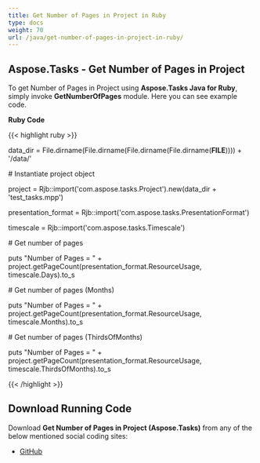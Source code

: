 ```yaml
---
title: Get Number of Pages in Project in Ruby
type: docs
weight: 70
url: /java/get-number-of-pages-in-project-in-ruby/
---
```


## **Aspose.Tasks - Get Number of Pages in Project**
To get Number of Pages in Project using **Aspose.Tasks Java for Ruby**, simply invoke **GetNumberOfPages** module. Here you can see example code.

**Ruby Code**

{{< highlight ruby >}}

 data_dir = File.dirname(File.dirname(File.dirname(File.dirname(__FILE__)))) + '/data/'



\# Instantiate project object

project = Rjb::import('com.aspose.tasks.Project').new(data_dir + 'test_tasks.mpp')

presentation_format = Rjb::import('com.aspose.tasks.PresentationFormat')

timescale = Rjb::import('com.aspose.tasks.Timescale')

\# Get number of pages

puts "Number of Pages = " + project.getPageCount(presentation_format.ResourceUsage, timescale.Days).to_s

\# Get number of pages (Months)

puts "Number of Pages = " + project.getPageCount(presentation_format.ResourceUsage, timescale.Months).to_s

\# Get number of pages (ThirdsOfMonths)

puts "Number of Pages = " + project.getPageCount(presentation_format.ResourceUsage, timescale.ThirdsOfMonths).to_s

{{< /highlight >}}
## **Download Running Code**
Download **Get Number of Pages in Project (Aspose.Tasks)** from any of the below mentioned social coding sites:

- [GitHub](https://github.com/aspose-tasks/Aspose.Tasks-for-Java/blob/master/Plugins/Aspose_Tasks_Java_for_Ruby/lib/asposetasksjava/Projects/getnumberofpages.rb)
